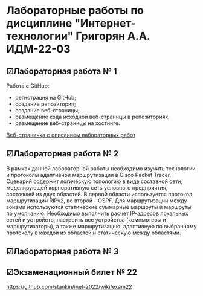 # Лабораторные работы по дисциплине "Интернет-технологии" Григорян А.А. ИДМ-22-03
## ☑Лабораторная работа № 1
Работа с GitHub:
* регистрация на GitHub;
* создание репозитория;
* создание веб-страницы;
* размещение кода исходной веб-страницы в репозиториях;
* размещение веб-страницы на хостинге.

[Веб-страничка с описанием лабораторных работ](https://salemnight1.github.io/)
## ☑Лабораторная работа № 2
В рамках данной лабораторной работы необходимо изучить технологии и протоколы адаптивной маршрутизации в Cisco Packet Tracer. Сценарий содержит логическую топологию в виде составной сети, моделирующей корпоративную сеть условного предприятия, состоящей из двух областей. В первой области используется протокол маршрутизации RIPv2, во второй – OSPF. Для маршрутизации между зонами используются статические суммарные маршруты и маршруты по умолчанию. Необходимо выполнить расчет IP-адресов локальных сетей и устройств, настроить все устройства (компьютеры и маршрутизаторы), а также маршрутизацию: адаптивную по выбранному протоколу в каждой из областей и статическую между областями.
## ☑Лабораторная работа № 3
## ☑Экзаменационный билет № 22
https://github.com/stankin/inet-2022/wiki/exam22
